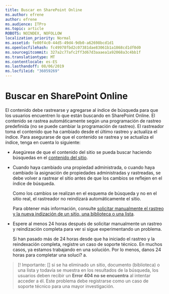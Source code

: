 ```yaml
---
title: Buscar en SharePoint Online
ms.author: efrene
author: efrene
ms.audience: ITPro
ms.topic: article
ROBOTS: NOINDEX, NOFOLLOW
localization_priority: Normal
ms.assetid: fe00f4c0-44d5-49d4-9db0-a62698bcd1d1
ms.openlocfilehash: fc49978fbd2c07381dae83061b1a1868cd1df0d0
ms.sourcegitcommit: 327a2c77afc2ff3d67d3aaaea1a92068a3c4bb1f
ms.translationtype: MT
ms.contentlocale: es-ES
ms.lasthandoff: 08/06/2019
ms.locfileid: "36059269"
---
```

# <a name="search-in-sharepoint-online"></a>Buscar en SharePoint Online

El contenido debe rastrearse y agregarse al índice de búsqueda para que los usuarios encuentren lo que están buscando en SharePoint Online. El contenido se rastrea automáticamente según una programación de rastreo predefinida (no se puede cambiar la programación de rastreo). El rastreador toma el contenido que ha cambiado desde el último rastreo y actualiza el índice. Para asegurarse de que el contenido se rastrea y se actualiza el índice, tenga en cuenta lo siguiente:

- Asegúrese de que el contenido del sitio se pueda buscar haciendo búsquedas en el [contenido del sitio](https://docs.microsoft.com/sharepoint/make-site-content-searchable).

- Cuando haya cambiado una propiedad administrada, o cuando haya cambiado la asignación de propiedades administradas y rastreadas, se debe volver a rastrear el sitio antes de que los cambios se reflejen en el índice de búsqueda. 

    Como los cambios se realizan en el esquema de búsqueda y no en el sitio real, el rastreador no reindizará automáticamente el sitio. 

    Para obtener más información, consulte [solicitar manualmente el rastreo y la nueva indización de un sitio, una biblioteca o una lista](https://docs.microsoft.com/sharepoint/crawl-site-conten).

- Espere al menos 24 horas después de solicitar manualmente un rastreo y reindización completa para ver si sigue experimentando un problema. 

    Si han pasado más de 24 horas desde que ha iniciado el rastreo y la reindexación completa, registre un caso de soporte técnico. En muchos casos, ya estamos trabajando en una solución. Por lo menos, danos 24 horas para completar una soluci? a.

>[! Importante: [] si se ha eliminado un sitio, documento (biblioteca) o una lista y todavía se muestra en los resultados de la búsqueda, los usuarios deben recibir un **Error 404 no se encuentra** al intentar acceder a él. Este problema debe registrarse como un caso de soporte técnico para una mayor investigación. 



